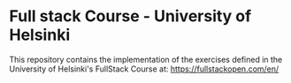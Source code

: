 # Full stack Course - University of Helsinki

This repository contains the implementation of the exercises defined in the University of Helsinki's FullStack Course at: https://fullstackopen.com/en/ 